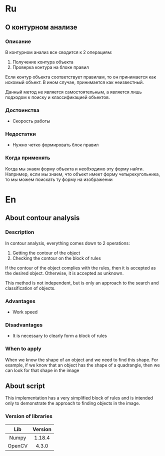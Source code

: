 # Ru
## О контурном анализе
### Описание
В контурном анализ все сводится к 2 операциям:
1. Получение контура объекта
2. Проверка контура на блоке правил

Если контур объекта соответствует правилам, то он принимается как искомый объект. 
В ином случае, принимается как неизвестный.

Данный метод не является самостоятельным, а является лишь подходом к поиску и классификацией объектов.

### Достоинства
+ Скорость работы

### Недостатки
+ Нужно четко формировать блок правил

### Когда применять
Когда мы знаем форму объекта и необходимо эту форму найти. Например, если мы знаем, что объект имеет форму четырехугольника, то мы можем поискать 
ту форму на изображении



# En
## About contour analysis
### Description
In contour analysis, everything comes down to 2 operations: 
1. Getting the contour of the object 
2. Checking the contour on the block of rules

If the contour of the object complies with the rules, then it is accepted as the desired object.
Otherwise, it is accepted as unknown.

This method is not independent, but is only an approach to the search and classification of objects.

### Advantages
+ Work speed

### Disadvantages
+ It is necessary to clearly form a block of rules

### When to apply
When we know the shape of an object and we need to find this shape. For example, if we know that an object has the shape of a quadrangle, then we can look for that shape in the image



## About script
This implementation has a very simplified block of rules and is intended only to demonstrate the approach to finding objects in the image.

### Version of libraries
| Lib    	| 	Version
| :-------:	| :-------:
| Numpy	    |	1.18.4
| OpenCV	|	 4.3.0



